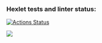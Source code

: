 ### Hexlet tests and linter status:
[![Actions Status](https://github.com/Tv1ste/python-project-lvl1/workflows/hexlet-check/badge.svg)](https://github.com/Tv1ste/python-project-lvl1/actions)

<a href="https://codeclimate.com/github/codeclimate/codeclimate/maintainability"><img src="https://api.codeclimate.com/v1/badges/a99a88d28ad37a79dbf6/maintainability" /></a>